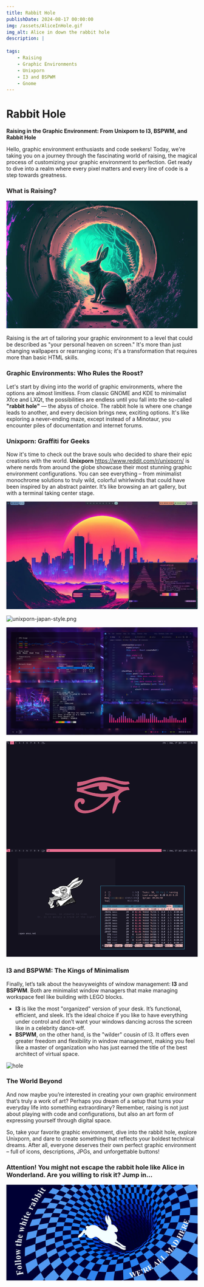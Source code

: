 ```yaml
---
title: Rabbit Hole
publishDate: 2024-08-17 00:00:00
img: /assets/AliceInHole.gif
img_alt: Alice in down the rabbit hole
description: |

tags:
    - Raising
    - Graphic Environments
    - Unixporn
    - I3 and BSPWM
    - Gnome
---
```


# Rabbit Hole

**Raising in the Graphic Environment: From Unixporn to I3, BSPWM, and Rabbit Hole**

Hello, graphic environment enthusiasts and code seekers! Today, we're taking you on a journey through the fascinating world of raising, the magical process of customizing your graphic environment to perfection. Get ready to dive into a realm where every pixel matters and every line of code is a step towards greatness.

### **What is Raising?**

![Rabbit.jpg](../../assets/Rabbit.jpg)

Raising is the art of tailoring your graphic environment to a level that could be described as "your personal heaven on screen." It's more than just changing wallpapers or rearranging icons; it's a transformation that requires more than basic HTML skills.

### **Graphic Environments: Who Rules the Roost?**

Let's start by diving into the world of graphic environments, where the options are almost limitless. From classic GNOME and KDE to minimalist Xfce and LXQt, the possibilities are endless until you fall into the so-called **"rabbit hole"** — the abyss of choice. The rabbit hole is where one change leads to another, and every decision brings new, exciting options. It's like exploring a never-ending maze, except instead of a Minotaur, you encounter piles of documentation and internet forums.

### **Unixporn: Graffiti for Geeks**

Now it's time to check out the brave souls who decided to share their epic creations with the world. **Unixporn** https://www.reddit.com/r/unixporn/ is where nerds from around the globe showcase their most stunning graphic environment configurations. You can see everything – from minimalist monochrome solutions to truly wild, colorful whirlwinds that could have been inspired by an abstract painter. It’s like browsing an art gallery, but with a terminal taking center stage.

![unixporn-daily-river.webp](../../assets/unixporn-daily-river.webp)

![unixporn-japan-style.png](../../assets/unixporn-japan-style.png)

![unixporn-night-city.png](../../assets/unixporn-night-city.png)

![unixporn-rabbit.png](../../assets/unixporn-rabbit.png)

### **I3 and BSPWM: The Kings of Minimalism**

Finally, let’s talk about the heavyweights of window management: **I3** and **BSPWM**. Both are minimalist window managers that make managing workspace feel like building with LEGO blocks.

- **I3** is like the most "organized" version of your desk. It’s functional, efficient, and sleek. It’s the ideal choice if you like to have everything under control and don’t want your windows dancing across the screen like in a celebrity dance-off.
- **BSPWM**, on the other hand, is the "wilder" cousin of I3. It offers even greater freedom and flexibility in window management, making you feel like a master of organization who has just earned the title of the best architect of virtual space.

![hole](../../assets/Hole.gif)

### **The World Beyond**

And now maybe you’re interested in creating your own graphic environment that’s truly a work of art? Perhaps you dream of a setup that turns your everyday life into something extraordinary? Remember, raising is not just about playing with code and configurations, but also an art form of expressing yourself through digital space.

So, take your favorite graphic environment, dive into the rabbit hole, explore Unixporn, and dare to create something that reflects your boldest technical dreams. After all, everyone deserves their own perfect graphic environment – full of icons, descriptions, JPGs, and unforgettable buttons!

### Attention! You might not escape the rabbit hole like Alice in Wonderland. Are you willing to risk it? Jump in…

![rabbit-hole](../../assets/RabbitHole.jpg)
